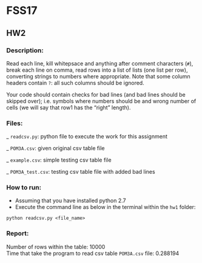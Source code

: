 # FSS17
## HW2

### Description: 

Read each line, kill whitepsace and anything after comment characters (`#`), break each line on comma, read rows into a list of lists (one list per row), converting strings to numbers where appropriate. Note that some column headers contain `?`: all such columns should be ignored. 

Your code should contain checks for bad lines (and bad lines should be skipped over); i.e. symbols where numbers should be and wrong number of cells (we will say that row1 has the “right” length).

### Files: 

_ `readcsv.py`: python file to execute the work for this assignment 

_ `POM3A.csv`: given original csv table file 

_ `example.csv`: simple testing csv table file 

_ `POM3A_test.csv`: testing csv table file with added bad lines 

### How to run:

- Assuming that you have installed python 2.7
- Execute the command line as below in the terminal within the `hw1` folder:
```
python readcsv.py <file_name>
```

### Report:
Number of rows within the table: 10000
<br>
Time that take the program to read csv table `POM3A.csv` file: 0.288194
